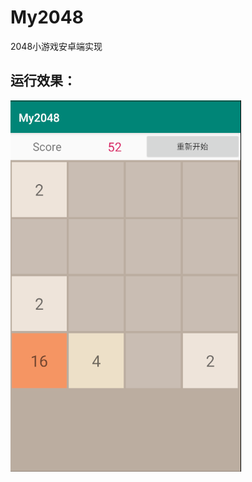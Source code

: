 # My2048
2048小游戏安卓端实现
## 运行效果：

![image](https://github.com/66254264/My2048/blob/master/images/example.png)
